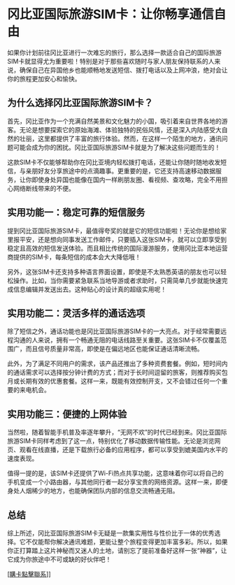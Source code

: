 # 冈比亚国际旅游SIM卡：让你畅享通信自由

如果你计划前往冈比亚进行一次难忘的旅行，那么选择一款适合自己的国际旅游SIM卡就显得尤为重要啦！特别是对于那些喜欢随时与家人朋友保持联系的人来说，确保自己在异国他乡也能顺畅地发送短信、拨打电话以及上网冲浪，绝对会让你的旅程更加安心和愉快。

## 为什么选择冈比亚国际旅游SIM卡？

首先，冈比亚作为一个充满自然美景和文化魅力的小国，吸引着来自世界各地的游客。无论是想要探索它的原始海滩、体验独特的民俗风情，还是深入内陆感受大自然的壮丽，这里都提供了丰富的旅行体验。然而，在这样一个陌生的地方，通讯问题可能会成为你的困扰。冈比亚国际旅游SIM卡就是为了解决这些问题而生的！

这款SIM卡不仅能够帮助你在冈比亚境内轻松拨打电话，还能让你随时随地收发短信，与亲朋好友分享旅途中的点滴趣事。更重要的是，它还支持高速移动数据服务，让你即使身处异国也能像在国内一样刷朋友圈、看视频、查攻略，完全不用担心网络断线带来的不便。

## 实用功能一：稳定可靠的短信服务

提到冈比亚国际旅游SIM卡，最值得夸奖的就是它的短信功能啦！无论你是想给家里报平安，还是想向同事发送工作邮件，只要插入这张SIM卡，就可以立即享受到稳定且高效的短信发送体验。而且相比传统的国际漫游服务，使用冈比亚本地运营商提供的SIM卡，每条短信的成本会大大降低哦！

另外，这张SIM卡还支持多种语言界面设置，即使是不太熟悉英语的朋友也可以轻松操作。比如，当你需要紧急联系当地导游或者求助时，只需简单几步就能快速完成信息编辑并发送出去。这种贴心的设计真的超级实用呢！

## 实用功能二：灵活多样的通话选项

除了短信之外，通话功能也是冈比亚国际旅游SIM卡的一大亮点。对于经常需要远程沟通的人来说，拥有一个畅通无阻的电话线路至关重要。这张SIM卡不仅覆盖范围广，而且信号质量非常高，即使是在偏远地区也能保证通话清晰流畅。

此外，为了满足不同用户的需求，该产品还推出了多种资费套餐。例如，短时间内的通话需求可以选择按分钟计费的方式；而对于长时间逗留的旅客，则推荐购买包月或长期有效的优惠套餐。这样一来，既能有效控制开支，又不会错过任何一个重要的来电机会。

## 实用功能三：便捷的上网体验

当然啦，随着智能手机普及率逐年攀升，“无网不欢”的时代已经到来。冈比亚国际旅游SIM卡同样考虑到了这一点，特别优化了移动数据传输性能。无论是浏览网页、观看在线直播，还是下载旅行必备的应用程序，都可以享受到媲美国内水平的速度表现。

值得一提的是，该SIM卡还提供了Wi-Fi热点共享功能，这意味着你可以将自己的手机变成一个小路由器，与其他同行者一起分享宝贵的网络资源。这样一来，即便身处人烟稀少的地方，也能确保团队内部的信息交流畅通无阻。

## 总结

综上所述，冈比亚国际旅游SIM卡无疑是一款集实用性与性价比于一体的优秀选择。它不仅能帮你解决通讯难题，更能让整个旅程变得更加丰富多彩。所以，如果你正打算踏上这片神秘而又迷人的土地，请别忘了提前准备好这样一张“神器”，让它成为你旅途中不可或缺的好伙伴吧！

[[購卡點擊聯系](https://t.me/s/esim1088)]]